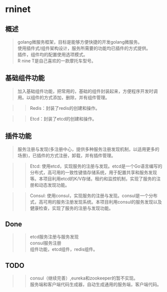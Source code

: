 **rninet**
==========

**概述**
--------
>golang微服务框架，目标是能够方便快捷的开发golang微服务。<br>
>使用插件式/组件架构设计，服务所需要的功能均已插件的方式提供。<br>
>插件，组件均的配置使用选项模式。<br>
>R nine T是自己喜欢的一款摩托车型号。<br>
    
**基础组件功能**
---------------
>加入基础组件功能，把常用的，基础的组件封装起来，方便程序开发时调用。以组件的方式添加，删除，并有组件管理。<br>

>>Redis：封装了redis的创建和操作。<br>

>>Etcd：封装了etcd的创建和操作。<br>



**插件功能**
--------

>服务注册与发现(多注册中心，提供多种服务注册发现机制，以适用更多的场景)，已插件的方式注册，卸载，并有插件管理。<br>

>>Etcd:  使用etcd，实现服务的注册与发现。etcd是一个Go语言编写的分布式，高可用的一致性键值存储系统，用于配置共享和服务发现等。本项目利用etcd的K/V存储，租约和监控机制，实现了服务的注册和动态发现功能。<br>

>>Consul:  使用consul，实现服务的注册与发现。consul是一个分布式，高可用的服务注册发现系统。本项目利用consul的服务发现以及健康检查，实现了服务的注册与发现功能。<br>




**Done**
--------
>>etcd服务注册与服务发现<br>
>>consul服务注册<br>
>>组件功能，etcd组件，redis组件。<br>

**TODO**
--------
>>consul（继续完善）,eureka和zookeeper的暂不实现。<br>
>>服务端和客户端代码生成器，自动生成通用的服务端，客户端代码。<br>
    
